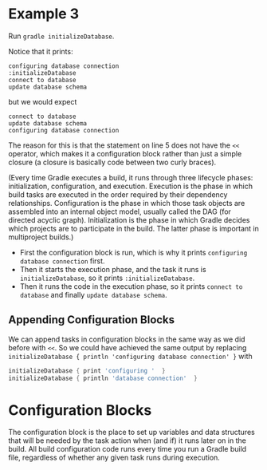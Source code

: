 Example 3
=========
Run `gradle initializeDatabase`.

Notice that it prints:
```
configuring database connection
:initializeDatabase
connect to database
update database schema
```

but we would expect
```
connect to database
update database schema
configuring database connection
```

The reason for this is that the statement on line 5 does not have the `<<` operator, which makes it a configuration block rather than just a simple closure (a closure is basically code between two curly braces). 

(Every time Gradle executes a build, it runs through three lifecycle phases: initialization, configuration, and execution. Execution is the phase in which build tasks are executed in the order required by their dependency relationships. Configuration is the phase in which those task objects are assembled into an internal object model, usually called the DAG (for directed acyclic graph). Initialization is the phase in which Gradle decides which projects are to participate in the build. The latter phase is important in multiproject builds.)

- First the configuration block is run, which is why it prints `configuring database connection` first. 
- Then it starts the execution phase, and the task it runs is `initializeDatabase`, so it prints `:initializeDatabase`.
- Then it runs the code in the execution phase, so it prints `connect to database` and finally `update database schema`.

Appending Configuration Blocks
------------------------------
We can append tasks in configuration blocks in the same way as we did before with `<<`. So we could have achieved the same output by replacing `initializeDatabase { println 'configuring database connection' }` with

```groovy
initializeDatabase { print 'configuring '  }
initializeDatabase { println 'database connection'  }
```

Configuration Blocks
====================
The configuration block is the place to set up variables and data structures that will be needed by the task action when (and if) it runs later on in the build. All build configuration code runs every time you run a Gradle build file, regardless of whether any given task runs during execution.
